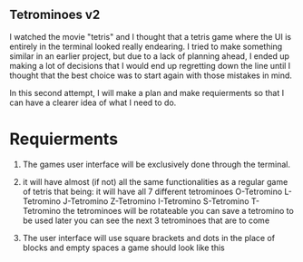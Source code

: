 ## Tetrominoes v2


I watched the movie "tetris" and I thought that a tetris game where the UI is entirely in the terminal looked really endearing. I tried to make something similar in an earlier project, but due to a lack of planning ahead, I ended up making a lot of decisions that I would end up regretting down the line until I thought that the best choice was to start again with those mistakes in mind.


In this second attempt, I will make a plan and make requierments so that I can have a clearer idea of what I need to do.

# Requierments

1. The games user interface will be exclusively done through the terminal.
2. it will have almost (if not) all the same functionalities as a regular game of tetris
    that being:
        it will have all 7 different tetrominoes
            O-Tetromino
            L-Tetromino
            J-Tetromino
            Z-Tetromino
            I-Tetromino
            S-Tetromino
            T-Tetromino
        the tetrominoes will be rotateable
        you can save a tetromino to be used later
        you can see the next 3 tetrominoes that are to come

3. The user interface will use square brackets and dots in the place of blocks and empty spaces
    a game should look like this

    
